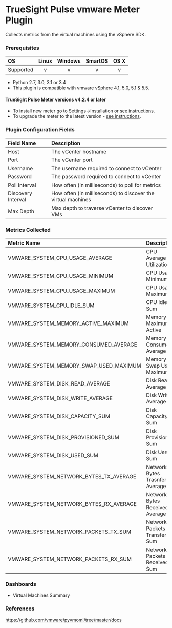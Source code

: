 TrueSight Pulse vmware Meter Plugin
===================================

Collects metrics from the virtual machines using the vSphere SDK.

### Prerequisites

|     OS    | Linux | Windows | SmartOS | OS X |
|:----------|:-----:|:-------:|:-------:|:----:|
| Supported |   v   |    v    |    v    |  v   |

* Python 2.7, 3.0, 3.1 or 3.4
* This plugin is compatible with vmware vSphere	4.1, 5.0, 5.1 & 5.5.

#### TrueSight Pulse Meter versions v4.2.4 or later

- To install new meter go to Settings->Installation or [see instructions](https://help.boundary.com/hc/en-us/sections/200634331-Installation).
- To upgrade the meter to the latest version - [see instructions](https://help.boundary.com/hc/en-us/articles/201573102-Upgrading-the-Boundary-Meter).

### Plugin Configuration Fields

|Field Name        |Description                                                      |
|:-----------------|:----------------------------------------------------------------|
|Host              |The vCenter hostname                                             |
|Port              |The vCenter port                                                 |
|Username          |The username required to connect to vCenter                      |
|Password          |The password required to connect to vCenter                      |
|Poll Interval     |How often (in milliseconds) to poll for metrics                  |
|Discovery Interval|How often (in milliseconds) to discover the virtual machines     |
|Max Depth         |Max depth to traverse vCenter to discover VMs                    |

### Metrics Collected

|Metric Name                           |Description                                    |
|:-------------------------------------|:----------------------------------------------|
|VMWARE_SYSTEM_CPU_USAGE_AVERAGE       |CPU Average Utilization                        |
|VMWARE_SYSTEM_CPU_USAGE_MINIMUM       |CPU Usage Minimum                              |
|VMWARE_SYSTEM_CPU_USAGE_MAXIMUM       |CPU Usage Maximum                              |
|VMWARE_SYSTEM_CPU_IDLE_SUM            |CPU Idle Sum                                   |
|VMWARE_SYSTEM_MEMORY_ACTIVE_MAXIMUM   |Memory Maximum Active                          |
|VMWARE_SYSTEM_MEMORY_CONSUMED_AVERAGE |Memory Consumed Average                        |
|VMWARE_SYSTEM_MEMORY_SWAP_USED_MAXIMUM|Memory Swap Used Maximum                       |
|VMWARE_SYSTEM_DISK_READ_AVERAGE       |Disk Read Average                              |
|VMWARE_SYSTEM_DISK_WRITE_AVERAGE      |Disk Write Average                             |
|VMWARE_SYSTEM_DISK_CAPACITY_SUM       |Disk Capacity Sum                              |
|VMWARE_SYSTEM_DISK_PROVISIONED_SUM    |Disk Provisioned Sum                           |
|VMWARE_SYSTEM_DISK_USED_SUM           |Disk Used Sum                                  |
|VMWARE_SYSTEM_NETWORK_BYTES_TX_AVERAGE|Network Bytes Trasnferred Average              |
|VMWARE_SYSTEM_NETWORK_BYTES_RX_AVERAGE|Network Bytes Received Average                 |
|VMWARE_SYSTEM_NETWORK_PACKETS_TX_SUM  |Network Packets Transferred Sum                |
|VMWARE_SYSTEM_NETWORK_PACKETS_RX_SUM  |Network Packets Received Sum                   | 

### Dashboards

- Virtual Machines Summary

### References

https://github.com/vmware/pyvmomi/tree/master/docs


